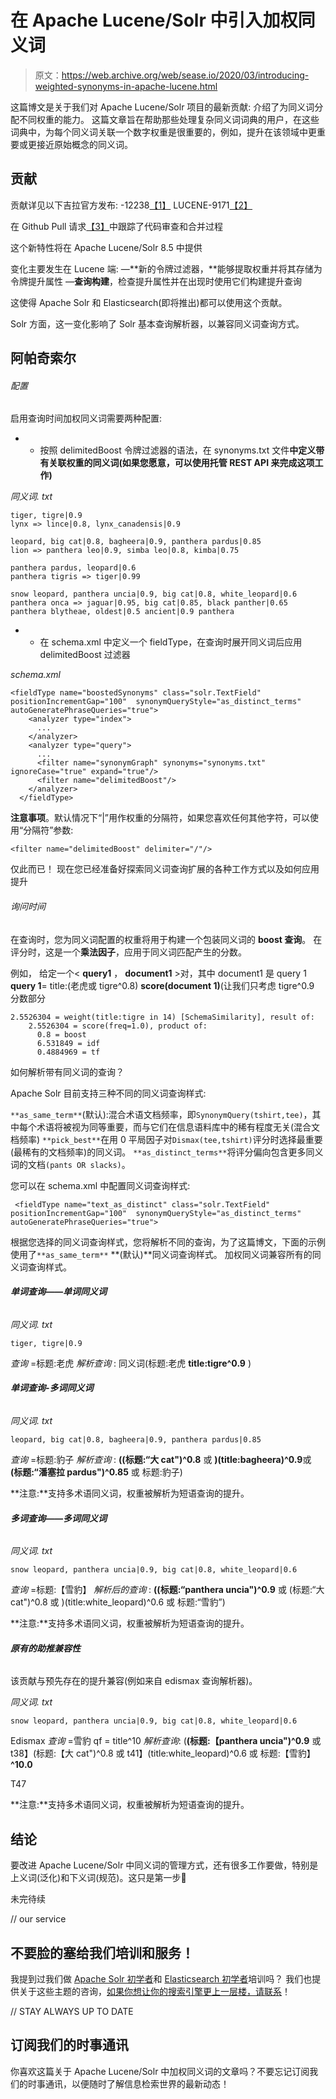 # 在 Apache Lucene/Solr 中引入加权同义词

> 原文：<https://web.archive.org/web/sease.io/2020/03/introducing-weighted-synonyms-in-apache-lucene.html>

这篇博文是关于我们对 Apache Lucene/Solr 项目的最新贡献:
介绍了为同义词分配不同权重的能力。
这篇文章旨在帮助那些处理复杂同义词词典的用户，在这些词典中，为每个同义词关联一个数字权重是很重要的，例如，提升在该领域中更重要或更接近原始概念的同义词。

## 贡献

贡献详见以下吉拉官方发布:
-12238[【1】](https://web.archive.org/web/20220925165828/https://issues.apache.org/jira/browse/SOLR-12238)
LUCENE-9171[【2】](https://web.archive.org/web/20220925165828/https://issues.apache.org/jira/browse/LUCENE-9171)

在 Github Pull 请求[【3】](https://web.archive.org/web/20220925165828/https://github.com/apache/lucene-solr/pull/357)中跟踪了代码审查和合并过程

这个新特性将在 Apache Lucene/Solr 8.5 中提供

变化主要发生在 Lucene 端:
—**新的令牌过滤器，**能够提取权重并将其存储为令牌提升属性
—**查询构建**，检查提升属性并在出现时使用它们构建提升查询

这使得 Apache Solr 和 Elasticsearch(即将推出)都可以使用这个贡献。

Solr 方面，这一变化影响了 Solr 基本查询解析器，以兼容同义词查询方式。

## 阿帕奇索尔

###### 配置

启用查询时间加权同义词需要两种配置:

*   *   按照 delimitedBoost 令牌过滤器的语法，在 synonyms.txt 文件**中定义带有关联权重的同义词(如果您愿意，可以使用托管 REST API 来完成这项工作)**

*同义词. txt*

```
tiger, tigre|0.9
lynx => lince|0.8, lynx_canadensis|0.9

leopard, big cat|0.8, bagheera|0.9, panthera pardus|0.85
lion => panthera leo|0.9, simba leo|0.8, kimba|0.75

panthera pardus, leopard|0.6
panthera tigris => tiger|0.99

snow leopard, panthera uncia|0.9, big cat|0.8, white_leopard|0.6
panthera onca => jaguar|0.95, big cat|0.85, black panther|0.65
panthera blytheae, oldest|0.5 ancient|0.9 panthera
```

*   *   在 schema.xml 中定义一个 fieldType，在查询时展开同义词后应用 delimitedBoost 过滤器

*schema.xml*

```
<fieldType name="boostedSynonyms" class="solr.TextField" positionIncrementGap="100"  synonymQueryStyle="as_distinct_terms" autoGeneratePhraseQueries="true">
    <analyzer type="index">
      ...
    </analyzer>
    <analyzer type="query">
      ...
      <filter name="synonymGraph" synonyms="synonyms.txt" ignoreCase="true" expand="true"/>
      <filter name="delimitedBoost"/>
    </analyzer>
  </fieldType>
```

**注意事项**。默认情况下“|”用作权重的分隔符，如果您喜欢任何其他字符，可以使用“分隔符”参数:

```
<filter name="delimitedBoost" delimiter="/"/>
```

仅此而已！
现在您已经准备好探索同义词查询扩展的各种工作方式以及如何应用提升

###### 询问时间

在查询时，您为同义词配置的权重将用于构建一个包装同义词的 **boost 查询**。
在评分时，这是一个**乘法因子**，应用于同义词匹配产生的分数。

例如，
给定一个< **query1** ， **document1** >对，其中 document1 是 query 1
**query 1**= title:(老虎或 tigre^0.8)
**score(document 1)**(让我们只考虑 tigre^0.9 分数部分

```
2.5526304 = weight(title:tigre in 14) [SchemaSimilarity], result of:
    2.5526304 = score(freq=1.0), product of:
      0.8 = boost
      6.531849 = idf
      0.4884969 = tf
```

如何解析带有同义词的查询？

Apache Solr 目前支持三种不同的同义词查询样式:

`**as_same_term**`(默认):混合术语文档频率，即`SynonymQuery(tshirt,tee)`，其中每个术语将被视为同等重要，而与它们在信息语料库中的稀有程度无关(混合文档频率)
`**pick_best**`在用 0 平局因子对`Dismax(tee,tshirt)`评分时选择最重要(最稀有的文档频率)的同义词。
`**as_distinct_terms**`将评分偏向包含更多同义词的文档`(pants OR slacks)`。



您可以在 schema.xml 中配置同义词查询样式:

```
 <fieldType name="text_as_distinct" class="solr.TextField" positionIncrementGap="100"  synonymQueryStyle="as_distinct_terms" autoGeneratePhraseQueries="true">
```

根据您选择的同义词查询样式，您将解析不同的查询，为了这篇博文，下面的示例使用了`**as_same_term**` **(默认)**同义词查询样式。
加权同义词兼容所有的同义词查询样式。

###### **单词查询——单词同义词**

 *同义词. txt*

```
tiger, tigre|0.9
```

*查询* =标题:老虎
*解析查询* :
同义词(标题:老虎 **title:tigre^0.9** )

###### **单词查询-多词同义词**

 *同义词. txt*

```
leopard, big cat|0.8, bagheera|0.9, panthera pardus|0.85
```

*查询* =标题:豹子
*解析查询* :
**((标题:“大 cat")^0.8** 或
**)(title:bagheera)^0.9**或
**(标题:“潘塞拉 pardus")^0.85** 或
标题:豹子)

**注意:**支持多术语同义词，权重被解析为短语查询的提升。

###### **多词查询——多词同义词**

*同义词. txt*

```
snow leopard, panthera uncia|0.9, big cat|0.8, white_leopard|0.6
```

*查询* =标题:【雪豹】
*解析后的查询* :
**((标题:“panthera uncia")^0.9** 或
(标题:“大 cat")^0.8 或
)(title:white_leopard)^0.6 或
标题:“雪豹”)

**注意:**支持多术语同义词，权重被解析为短语查询的提升。

###### **原有的助推兼容性**

该贡献与预先存在的提升兼容(例如来自 edismax 查询解析器)。



*同义词. txt*

```
snow leopard, panthera uncia|0.9, big cat|0.8, white_leopard|0.6
```

Edismax *查询* =雪豹
qf = title^10
*解析查询*:
(**(标题:【panthera uncia")^0.9** 或
t38】(标题:【大 cat")^0.8 或
t41】(title:white_leopard)^0.6 或
标题:【雪豹】 **^10.0**

T47

**注意:**支持多术语同义词，权重被解析为短语查询的提升。

## 结论

要改进 Apache Lucene/Solr 中同义词的管理方式，还有很多工作要做，特别是上义词(泛化)和下义词(规范)。这只是第一步🙂

未完待续

// our service

## 不要脸的塞给我们培训和服务！

我提到过我们做 [Apache Solr 初学者](https://web.archive.org/web/20220925165828/https://sease.io/training/apache-solr-training/apache-solr-beginner-training)和 [Elasticsearch 初学者](https://web.archive.org/web/20220925165828/https://sease.io/training/elasticsearch-trainings/elasticsearch-beginner-training)培训吗？
我们也提供关于这些主题的咨询，[如果你想让你的搜索引擎更上一层楼，请联系](https://web.archive.org/web/20220925165828/https://sease.io/contacts)！

// STAY ALWAYS UP TO DATE

## 订阅我们的时事通讯

你喜欢这篇关于 Apache Lucene/Solr 中加权同义词的文章吗？不要忘记订阅我们的时事通讯，以便随时了解信息检索世界的最新动态！